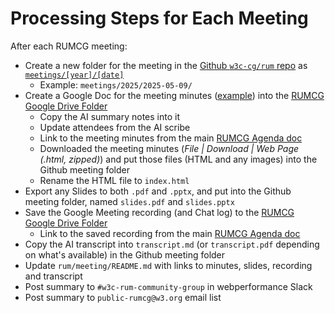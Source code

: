 # Processing Steps for Each Meeting

After each RUMCG meeting:

* Create a new folder for the meeting in the [Github `w3c-cg/rum` repo](https://github.com/w3c-cg/rum/) as [`meetings/[year]/[date]`](https://github.com/w3c-cg/rum/tree/main/meetings)
  * Example: `meetings/2025/2025-05-09/`
* Create a Google Doc for the meeting minutes ([example](https://docs.google.com/document/d/151gNC9yfZ7wAM2V-6N6biLpntmSXaK6O_0ae1MpLyWo/edit?usp=sharing)) into the [RUMCG Google Drive Folder](https://drive.google.com/drive/folders/1ocYBFw07q0kAcwZfwliysEwxs5C7_zmI)
  * Copy the AI summary notes into it
  * Update attendees from the AI scribe
  * Link to the meeting minutes from the main [RUMCG Agenda doc](https://docs.google.com/document/d/1rLCI3sySslyZXyZkx5r3c8J1RYBHgYoulyUu-KybLDw/edit?tab=t.0)
  * Downloaded the meeting minutes (_File | Download | Web Page (.html, zipped)_) and put those files (HTML and any images) into the Github meeting folder
  * Rename the HTML file to `index.html`
* Export any Slides to both `.pdf` and `.pptx`, and put into the Github meeting folder, named `slides.pdf` and `slides.pptx`
* Save the Google Meeting recording (and Chat log) to the [RUMCG Google Drive Folder](https://drive.google.com/drive/folders/1ocYBFw07q0kAcwZfwliysEwxs5C7_zmI?usp=sharing)
  * Link to the saved recording from the main [RUMCG Agenda doc](https://docs.google.com/document/d/1rLCI3sySslyZXyZkx5r3c8J1RYBHgYoulyUu-KybLDw/edit?tab=t.0)
* Copy the AI transcript into `transcript.md` (or `transcript.pdf` depending on what's available) in the Github meeting folder
* Update `rum/meeting/README.md` with links to minutes, slides, recording and transcript
* Post summary to `#w3c-rum-community-group` in webperformance Slack
* Post summary to `public-rumcg@w3.org` email list
